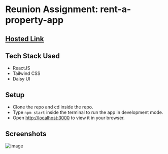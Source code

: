 # Reunion Assignment: rent-a-property-app

## [Hosted Link](http://rent-a-property-app.vercel.app/)

## Tech Stack Used
- ReactJS
- Tailwind CSS
- Daisy UI

## Setup

- Clone the repo and cd inside the repo.
- Type `npm start` inside the terminal to run the app in development mode.
- Open [http://localhost:3000](http://localhost:3000) to view it in your browser.

## Screenshots

![image](https://user-images.githubusercontent.com/86849664/190974079-b06577b4-82cb-4ca6-87a9-280319a21b1f.png)
